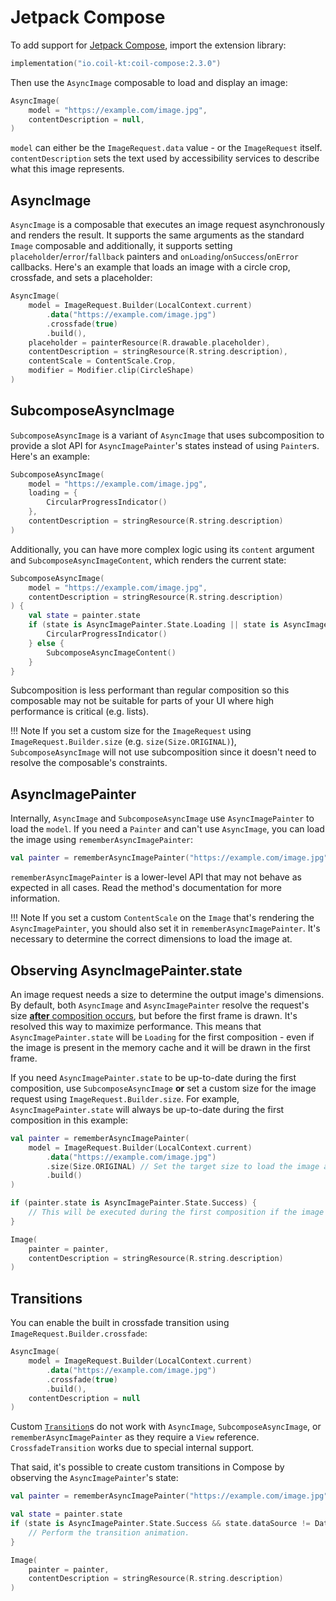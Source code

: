 # Jetpack Compose

To add support for [Jetpack Compose](https://developer.android.com/jetpack/compose), import the extension library:

```kotlin
implementation("io.coil-kt:coil-compose:2.3.0")
```

Then use the `AsyncImage` composable to load and display an image:

```kotlin
AsyncImage(
    model = "https://example.com/image.jpg",
    contentDescription = null,
)
```

`model` can either be the `ImageRequest.data` value - or the `ImageRequest` itself. `contentDescription` sets the text used by accessibility services to describe what this image represents.

## AsyncImage

`AsyncImage` is a composable that executes an image request asynchronously and renders the result. It supports the same arguments as the standard `Image` composable and additionally, it supports setting `placeholder`/`error`/`fallback` painters and `onLoading`/`onSuccess`/`onError` callbacks. Here's an example that loads an image with a circle crop, crossfade, and sets a placeholder:

```kotlin
AsyncImage(
    model = ImageRequest.Builder(LocalContext.current)
        .data("https://example.com/image.jpg")
        .crossfade(true)
        .build(),
    placeholder = painterResource(R.drawable.placeholder),
    contentDescription = stringResource(R.string.description),
    contentScale = ContentScale.Crop,
    modifier = Modifier.clip(CircleShape)
)
```

## SubcomposeAsyncImage

`SubcomposeAsyncImage` is a variant of `AsyncImage` that uses subcomposition to provide a slot API for `AsyncImagePainter`'s states instead of using `Painter`s. Here's an example:

```kotlin
SubcomposeAsyncImage(
    model = "https://example.com/image.jpg",
    loading = {
        CircularProgressIndicator()
    },
    contentDescription = stringResource(R.string.description)
)
```

Additionally, you can have more complex logic using its `content` argument and `SubcomposeAsyncImageContent`, which renders the current state:

```kotlin
SubcomposeAsyncImage(
    model = "https://example.com/image.jpg",
    contentDescription = stringResource(R.string.description)
) {
    val state = painter.state
    if (state is AsyncImagePainter.State.Loading || state is AsyncImagePainter.State.Error) {
        CircularProgressIndicator()
    } else {
        SubcomposeAsyncImageContent()
    }
}
```

Subcomposition is less performant than regular composition so this composable may not be suitable for parts of your UI where high performance is critical (e.g. lists).

!!! Note
    If you set a custom size for the `ImageRequest` using `ImageRequest.Builder.size` (e.g. `size(Size.ORIGINAL)`), `SubcomposeAsyncImage` will not use subcomposition since it doesn't need to resolve the composable's constraints.

## AsyncImagePainter

Internally, `AsyncImage` and `SubcomposeAsyncImage` use `AsyncImagePainter` to load the `model`. If you need a `Painter` and can't use `AsyncImage`, you can load the image using `rememberAsyncImagePainter`:

```kotlin
val painter = rememberAsyncImagePainter("https://example.com/image.jpg")
```

`rememberAsyncImagePainter` is a lower-level API that may not behave as expected in all cases. Read the method's documentation for more information.

!!! Note
    If you set a custom `ContentScale` on the `Image` that's rendering the `AsyncImagePainter`, you should also set it in `rememberAsyncImagePainter`. It's necessary to determine the correct dimensions to load the image at.

## Observing AsyncImagePainter.state

An image request needs a size to determine the output image's dimensions. By default, both `AsyncImage` and `AsyncImagePainter` resolve the request's size [**after** composition occurs](https://developer.android.com/jetpack/compose/layouts/basics), but before the first frame is drawn. It's resolved this way to maximize performance. This means that `AsyncImagePainter.state` will be `Loading` for the first composition - even if the image is present in the memory cache and it will be drawn in the first frame.

If you need `AsyncImagePainter.state` to be up-to-date during the first composition, use `SubcomposeAsyncImage` **or** set a custom size for the image request using `ImageRequest.Builder.size`. For example, `AsyncImagePainter.state` will always be up-to-date during the first composition in this example:

```kotlin
val painter = rememberAsyncImagePainter(
    model = ImageRequest.Builder(LocalContext.current)
        .data("https://example.com/image.jpg")
        .size(Size.ORIGINAL) // Set the target size to load the image at.
        .build()
)

if (painter.state is AsyncImagePainter.State.Success) {
    // This will be executed during the first composition if the image is in the memory cache.
}

Image(
    painter = painter,
    contentDescription = stringResource(R.string.description)
)
```

## Transitions

You can enable the built in crossfade transition using `ImageRequest.Builder.crossfade`:

```kotlin
AsyncImage(
    model = ImageRequest.Builder(LocalContext.current)
        .data("https://example.com/image.jpg")
        .crossfade(true)
        .build(),
    contentDescription = null
)
```

Custom [`Transition`](transitions.md)s do not work with `AsyncImage`, `SubcomposeAsyncImage`, or `rememberAsyncImagePainter` as they require a `View` reference. `CrossfadeTransition` works due to special internal support.

That said, it's possible to create custom transitions in Compose by observing the `AsyncImagePainter`'s state:

```kotlin
val painter = rememberAsyncImagePainter("https://example.com/image.jpg")

val state = painter.state
if (state is AsyncImagePainter.State.Success && state.dataSource != DataSource.MEMORY_CACHE) {
    // Perform the transition animation.
}

Image(
    painter = painter,
    contentDescription = stringResource(R.string.description)
)
```
